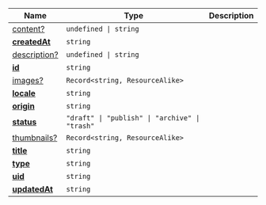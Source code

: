 <section id="main" data-note="AUTO-GENERATED CONTENT, DO NOT EDIT DIRECTLY!">

| Name                                                                                            | Type                                                      | Description |
| ----------------------------------------------------------------------------------------------- | --------------------------------------------------------- | ----------- |
| [content?](https://schemata.lamnhan.com/content/reference/interfaces/page.html#content)         | <code>undefined \| string</code>                          |             |
| [**createdAt**](https://schemata.lamnhan.com/content/reference/interfaces/page.html#createdat)  | <code>string</code>                                       |             |
| [description?](https://schemata.lamnhan.com/content/reference/interfaces/page.html#description) | <code>undefined \| string</code>                          |             |
| [**id**](https://schemata.lamnhan.com/content/reference/interfaces/page.html#id)                | <code>string</code>                                       |             |
| [images?](https://schemata.lamnhan.com/content/reference/interfaces/page.html#images)           | <code>Record<string, ResourceAlike></code>                |             |
| [**locale**](https://schemata.lamnhan.com/content/reference/interfaces/page.html#locale)        | <code>string</code>                                       |             |
| [**origin**](https://schemata.lamnhan.com/content/reference/interfaces/page.html#origin)        | <code>string</code>                                       |             |
| [**status**](https://schemata.lamnhan.com/content/reference/interfaces/page.html#status)        | <code>"draft" \| "publish" \| "archive" \| "trash"</code> |             |
| [thumbnails?](https://schemata.lamnhan.com/content/reference/interfaces/page.html#thumbnails)   | <code>Record<string, ResourceAlike></code>                |             |
| [**title**](https://schemata.lamnhan.com/content/reference/interfaces/page.html#title)          | <code>string</code>                                       |             |
| [**type**](https://schemata.lamnhan.com/content/reference/interfaces/page.html#type)            | <code>string</code>                                       |             |
| [**uid**](https://schemata.lamnhan.com/content/reference/interfaces/page.html#uid)              | <code>string</code>                                       |             |
| [**updatedAt**](https://schemata.lamnhan.com/content/reference/interfaces/page.html#updatedat)  | <code>string</code>                                       |             |

</section>

